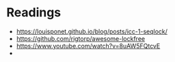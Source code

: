 # Readings

- https://louisponet.github.io/blog/posts/icc-1-seqlock/
- https://github.com/rigtorp/awesome-lockfree
- https://www.youtube.com/watch?v=8uAW5FQtcvE
- 